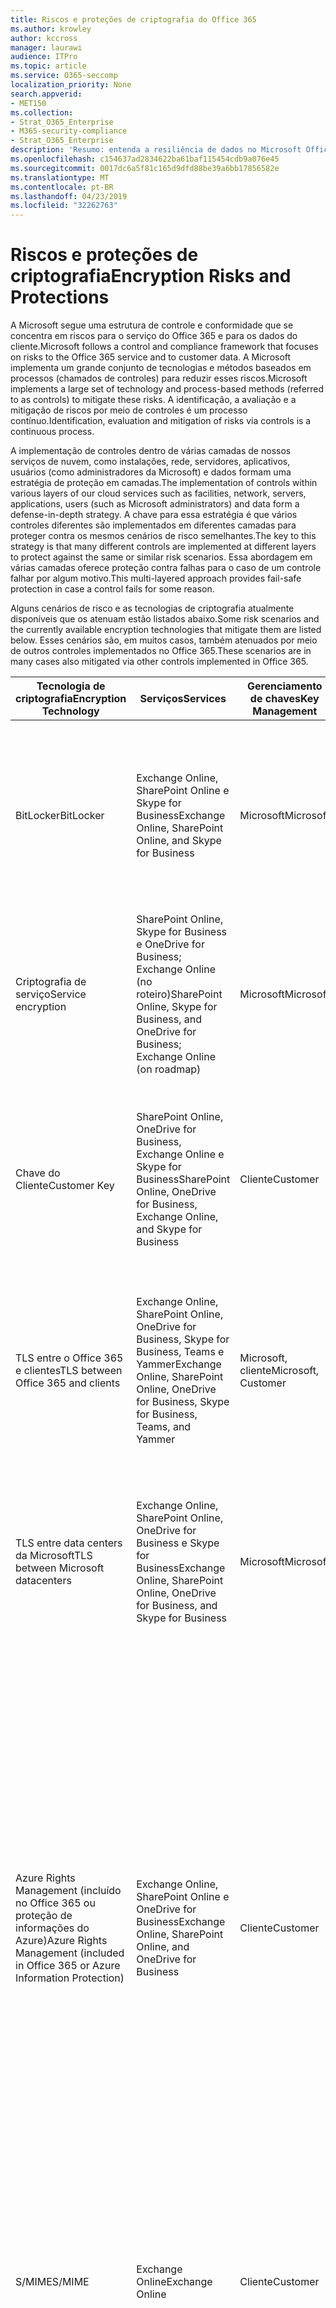 ```yaml
---
title: Riscos e proteções de criptografia do Office 365
ms.author: krowley
author: kccross
manager: laurawi
audience: ITPro
ms.topic: article
ms.service: O365-seccomp
localization_priority: None
search.appverid:
- MET150
ms.collection:
- Strat_O365_Enterprise
- M365-security-compliance
- Strat_O365_Enterprise
description: 'Resumo: entenda a resiliência de dados no Microsoft Office 365.'
ms.openlocfilehash: c154637ad2834622ba61baf115454cdb9a076e45
ms.sourcegitcommit: 0017dc6a5f81c165d9dfd88be39a6bb17856582e
ms.translationtype: MT
ms.contentlocale: pt-BR
ms.lasthandoff: 04/23/2019
ms.locfileid: "32262763"
---
```

# <a name="encryption-risks-and-protections"></a><span data-ttu-id="7b91b-103">Riscos e proteções de criptografia</span><span class="sxs-lookup"><span data-stu-id="7b91b-103">Encryption Risks and Protections</span></span>

<span data-ttu-id="7b91b-104">A Microsoft segue uma estrutura de controle e conformidade que se concentra em riscos para o serviço do Office 365 e para os dados do cliente.</span><span class="sxs-lookup"><span data-stu-id="7b91b-104">Microsoft follows a control and compliance framework that focuses on risks to the Office 365 service and to customer data.</span></span> <span data-ttu-id="7b91b-105">A Microsoft implementa um grande conjunto de tecnologias e métodos baseados em processos (chamados de controles) para reduzir esses riscos.</span><span class="sxs-lookup"><span data-stu-id="7b91b-105">Microsoft implements a large set of technology and process-based methods (referred to as controls) to mitigate these risks.</span></span> <span data-ttu-id="7b91b-106">A identificação, a avaliação e a mitigação de riscos por meio de controles é um processo contínuo.</span><span class="sxs-lookup"><span data-stu-id="7b91b-106">Identification, evaluation and mitigation of risks via controls is a continuous process.</span></span> 

<span data-ttu-id="7b91b-107">A implementação de controles dentro de várias camadas de nossos serviços de nuvem, como instalações, rede, servidores, aplicativos, usuários (como administradores da Microsoft) e dados formam uma estratégia de proteção em camadas.</span><span class="sxs-lookup"><span data-stu-id="7b91b-107">The implementation of controls within various layers of our cloud services such as facilities, network, servers, applications, users (such as Microsoft administrators) and data form a defense-in-depth strategy.</span></span> <span data-ttu-id="7b91b-108">A chave para essa estratégia é que vários controles diferentes são implementados em diferentes camadas para proteger contra os mesmos cenários de risco semelhantes.</span><span class="sxs-lookup"><span data-stu-id="7b91b-108">The key to this strategy is that many different controls are implemented at different layers to protect against the same or similar risk scenarios.</span></span> <span data-ttu-id="7b91b-109">Essa abordagem em várias camadas oferece proteção contra falhas para o caso de um controle falhar por algum motivo.</span><span class="sxs-lookup"><span data-stu-id="7b91b-109">This multi-layered approach provides fail-safe protection in case a control fails for some reason.</span></span>

<span data-ttu-id="7b91b-110">Alguns cenários de risco e as tecnologias de criptografia atualmente disponíveis que os atenuam estão listados abaixo.</span><span class="sxs-lookup"><span data-stu-id="7b91b-110">Some risk scenarios and the currently available encryption technologies that mitigate them are listed below.</span></span> <span data-ttu-id="7b91b-111">Esses cenários são, em muitos casos, também atenuados por meio de outros controles implementados no Office 365.</span><span class="sxs-lookup"><span data-stu-id="7b91b-111">These scenarios are in many cases also mitigated via other controls implemented in Office 365.</span></span>

| <span data-ttu-id="7b91b-112">Tecnologia de criptografia</span><span class="sxs-lookup"><span data-stu-id="7b91b-112">Encryption Technology</span></span> | <span data-ttu-id="7b91b-113">Serviços</span><span class="sxs-lookup"><span data-stu-id="7b91b-113">Services</span></span> | <span data-ttu-id="7b91b-114">Gerenciamento de chaves</span><span class="sxs-lookup"><span data-stu-id="7b91b-114">Key Management</span></span> | <span data-ttu-id="7b91b-115">Cenário de risco</span><span class="sxs-lookup"><span data-stu-id="7b91b-115">Risk Scenario</span></span> | <span data-ttu-id="7b91b-116">Valor</span><span class="sxs-lookup"><span data-stu-id="7b91b-116">Value</span></span> |
|----------------------------------------------------------------------------------|--------------------------------------------------------------------------------------------------|---------------------|------------------------------------------------------------------------------------------------------------------------------------------|---------------------------------------------------------------------------------------------------------------------------------------------------------------------------------------------------------------------------------------------------------------------------------------------------------------------------------------------------------------------------------------------------------------------------------|
| <span data-ttu-id="7b91b-117">BitLocker</span><span class="sxs-lookup"><span data-stu-id="7b91b-117">BitLocker</span></span> | <span data-ttu-id="7b91b-118">Exchange Online, SharePoint Online e Skype for Business</span><span class="sxs-lookup"><span data-stu-id="7b91b-118">Exchange Online, SharePoint Online, and Skype for Business</span></span> | <span data-ttu-id="7b91b-119">Microsoft</span><span class="sxs-lookup"><span data-stu-id="7b91b-119">Microsoft</span></span> | <span data-ttu-id="7b91b-120">Discos ou servidores no Office 365 são roubados ou reciclados incorretamente.</span><span class="sxs-lookup"><span data-stu-id="7b91b-120">Disks or servers in Office 365 are stolen or improperly recycled.</span></span> | <span data-ttu-id="7b91b-121">O BitLocker fornece uma abordagem que não é segura para proteção contra perda de dados devido a hardwares roubados ou incorretamente reciclados (servidor/disco).</span><span class="sxs-lookup"><span data-stu-id="7b91b-121">BitLocker provides a fail-safe approach to protect against loss of data due to stolen or improperly recycled hardware (server/disk).</span></span> |
| <span data-ttu-id="7b91b-122">Criptografia de serviço</span><span class="sxs-lookup"><span data-stu-id="7b91b-122">Service encryption</span></span> | <span data-ttu-id="7b91b-123">SharePoint Online, Skype for Business e OneDrive for Business; Exchange Online (no roteiro)</span><span class="sxs-lookup"><span data-stu-id="7b91b-123">SharePoint Online, Skype for Business, and OneDrive for Business; Exchange Online (on roadmap)</span></span> | <span data-ttu-id="7b91b-124">Microsoft</span><span class="sxs-lookup"><span data-stu-id="7b91b-124">Microsoft</span></span> | <span data-ttu-id="7b91b-125">O hacker interno ou externo tenta acessar arquivos/dados individuais como um blob.</span><span class="sxs-lookup"><span data-stu-id="7b91b-125">Internal or external hacker tries to access individual files/data as a blob.</span></span> | <span data-ttu-id="7b91b-126">Os dados criptografados não podem ser descriptografados sem acesso a chaves.</span><span class="sxs-lookup"><span data-stu-id="7b91b-126">The encrypted data cannot be decrypted without access to keys.</span></span> <span data-ttu-id="7b91b-127">Ajuda a reduzir o risco de um hacker acessar dados.</span><span class="sxs-lookup"><span data-stu-id="7b91b-127">Helps to mitigate risk of a hacker accessing data.</span></span> |
| <span data-ttu-id="7b91b-128">Chave do Cliente</span><span class="sxs-lookup"><span data-stu-id="7b91b-128">Customer Key</span></span> | <span data-ttu-id="7b91b-129">SharePoint Online, OneDrive for Business, Exchange Online e Skype for Business</span><span class="sxs-lookup"><span data-stu-id="7b91b-129">SharePoint Online, OneDrive for Business, Exchange Online, and Skype for Business</span></span> | <span data-ttu-id="7b91b-130">Cliente</span><span class="sxs-lookup"><span data-stu-id="7b91b-130">Customer</span></span> | <span data-ttu-id="7b91b-131">N/A (este recurso foi criado como um recurso de conformidade, não como uma mitigação para qualquer risco.)</span><span class="sxs-lookup"><span data-stu-id="7b91b-131">N/A (This feature is designed as a compliance feature; not as a mitigation for any risk.)</span></span> | <span data-ttu-id="7b91b-132">Ajuda os clientes a cumprir as obrigações de conformidade e regulamentação internas, e a capacidade de sair do serviço do Office 365 e revogar o acesso da Microsoft aos dados</span><span class="sxs-lookup"><span data-stu-id="7b91b-132">Helps customers meet internal regulation and compliance obligations, and the ability to leave the Office 365 service and revoke Microsoft’s access to data</span></span> |
| <span data-ttu-id="7b91b-133">TLS entre o Office 365 e clientes</span><span class="sxs-lookup"><span data-stu-id="7b91b-133">TLS between Office 365 and clients</span></span> | <span data-ttu-id="7b91b-134">Exchange Online, SharePoint Online, OneDrive for Business, Skype for Business, Teams e Yammer</span><span class="sxs-lookup"><span data-stu-id="7b91b-134">Exchange Online, SharePoint Online, OneDrive for Business, Skype for Business, Teams, and Yammer</span></span> | <span data-ttu-id="7b91b-135">Microsoft, cliente</span><span class="sxs-lookup"><span data-stu-id="7b91b-135">Microsoft, Customer</span></span> | <span data-ttu-id="7b91b-136">Man-in-the-Middle ou outro ataque para tocar no fluxo de dados entre o Office 365 e computadores cliente na Internet.</span><span class="sxs-lookup"><span data-stu-id="7b91b-136">Man-in-the-middle or other attack to tap the data flow between Office 365 and client computers over Internet.</span></span> | <span data-ttu-id="7b91b-137">Essa implementação fornece valor para a Microsoft e para os clientes e garante a integridade dos dados à medida que ele flui entre o Office 365 e o cliente.</span><span class="sxs-lookup"><span data-stu-id="7b91b-137">This implementation provides value to both Microsoft and customers and assures data integrity as it flows between Office 365 and the client.</span></span> |
| <span data-ttu-id="7b91b-138">TLS entre data centers da Microsoft</span><span class="sxs-lookup"><span data-stu-id="7b91b-138">TLS between Microsoft datacenters</span></span> | <span data-ttu-id="7b91b-139">Exchange Online, SharePoint Online, OneDrive for Business e Skype for Business</span><span class="sxs-lookup"><span data-stu-id="7b91b-139">Exchange Online, SharePoint Online, OneDrive for Business, and Skype for Business</span></span> | <span data-ttu-id="7b91b-140">Microsoft</span><span class="sxs-lookup"><span data-stu-id="7b91b-140">Microsoft</span></span> | <span data-ttu-id="7b91b-141">Man-in-the-Middle ou outro ataque para tocar no fluxo de dados do cliente entre os servidores do Office 365 localizados em diferentes Microsoft datacenters.</span><span class="sxs-lookup"><span data-stu-id="7b91b-141">Man-in-the-middle or other attack to tap the customer data flow between Office 365 servers located in different Microsoft datacenters.</span></span> | <span data-ttu-id="7b91b-142">Essa implementação é outro método para proteger os dados contra ataques entre os datacenters da Microsoft.</span><span class="sxs-lookup"><span data-stu-id="7b91b-142">This implementation is another method to protect data against attacks between Microsoft datacenters.</span></span> |
| <span data-ttu-id="7b91b-143">Azure Rights Management (incluído no Office 365 ou proteção de informações do Azure)</span><span class="sxs-lookup"><span data-stu-id="7b91b-143">Azure Rights Management (included in Office 365 or Azure Information Protection)</span></span> | <span data-ttu-id="7b91b-144">Exchange Online, SharePoint Online e OneDrive for Business</span><span class="sxs-lookup"><span data-stu-id="7b91b-144">Exchange Online, SharePoint Online, and OneDrive for Business</span></span> | <span data-ttu-id="7b91b-145">Cliente</span><span class="sxs-lookup"><span data-stu-id="7b91b-145">Customer</span></span> | <span data-ttu-id="7b91b-146">Os dados se enquadram em mãos de uma pessoa que não deve ter acesso aos dados.</span><span class="sxs-lookup"><span data-stu-id="7b91b-146">Data falls into the hands of a person who should not have access to the data.</span></span> | <span data-ttu-id="7b91b-147">A proteção de informações do Azure usa o Azure RMS, que fornece valor para os clientes usando criptografia, identidade e políticas de autorização para ajudar a proteger arquivos e emails em vários dispositivos.</span><span class="sxs-lookup"><span data-stu-id="7b91b-147">Azure Information Protection uses Azure RMS which provides value to customers by using encryption, identity, and authorization policies to help secure files and email across multiple devices.</span></span> <span data-ttu-id="7b91b-148">O Azure RMS fornece valor para os clientes em que todos os emails originados do Office 365 que correspondem a determinados critérios (ou seja, todos os emails para um determinado endereço) podem ser criptografados automaticamente antes de serem enviados para outro destinatário.</span><span class="sxs-lookup"><span data-stu-id="7b91b-148">Azure RMS provides value to customers where all emails originating from Office 365 that match certain criteria (i.e., all emails to a certain address) can be automatically encrypted before they get sent to another recipient.</span></span> |
| <span data-ttu-id="7b91b-149">S/MIME</span><span class="sxs-lookup"><span data-stu-id="7b91b-149">S/MIME</span></span> | <span data-ttu-id="7b91b-150">Exchange Online</span><span class="sxs-lookup"><span data-stu-id="7b91b-150">Exchange Online</span></span> | <span data-ttu-id="7b91b-151">Cliente</span><span class="sxs-lookup"><span data-stu-id="7b91b-151">Customer</span></span> | <span data-ttu-id="7b91b-152">O email fica nas mãos de uma pessoa que não é o destinatário pretendido.</span><span class="sxs-lookup"><span data-stu-id="7b91b-152">Email falls into the hands of a person who is not the intended recipient.</span></span> | <span data-ttu-id="7b91b-153">O S/MIME fornece valor aos clientes, assegurando que o email criptografado com S/MIME só possa ser descriptografado pelo destinatário direto do email.</span><span class="sxs-lookup"><span data-stu-id="7b91b-153">S/MIME provides value to customers by assuring that email encrypted with S/MIME can only be decrypted by the direct recipient of the email.</span></span> |
| <span data-ttu-id="7b91b-154">Criptografia de Mensagem do Office 365</span><span class="sxs-lookup"><span data-stu-id="7b91b-154">Office 365 Message Encryption</span></span> | <span data-ttu-id="7b91b-155">Exchange Online, SharePoint Online</span><span class="sxs-lookup"><span data-stu-id="7b91b-155">Exchange Online, SharePoint Online</span></span> | <span data-ttu-id="7b91b-156">Cliente</span><span class="sxs-lookup"><span data-stu-id="7b91b-156">Customer</span></span> | <span data-ttu-id="7b91b-157">Emails, incluindo anexos protegidos, se enquadram em mãos de uma pessoa dentro ou fora do Office 365, que não é o destinatário pretendido do email.</span><span class="sxs-lookup"><span data-stu-id="7b91b-157">Email, including protected attachments, falls in hands of a person either within or outside Office 365 who is not the intended recipient of the email.</span></span> | <span data-ttu-id="7b91b-158">OME fornece valor para os clientes em que todos os emails originados do Office 365 que correspondem a determinados critérios (ou seja, todos os emails de um determinado endereço) são criptografados automaticamente antes de serem enviados para outro destinatário interno ou externo.</span><span class="sxs-lookup"><span data-stu-id="7b91b-158">OME provides value to customers where all emails originating from Office 365 that match certain criteria (i.e., all emails to a certain address) are automatically encrypted before they get sent to another internal or an external recipient.</span></span> |
| <span data-ttu-id="7b91b-159">TLS SMTP com organização de parceiro</span><span class="sxs-lookup"><span data-stu-id="7b91b-159">SMTP TLS with partner organization</span></span> | <span data-ttu-id="7b91b-160">Exchange Online</span><span class="sxs-lookup"><span data-stu-id="7b91b-160">Exchange Online</span></span> | <span data-ttu-id="7b91b-161">Cliente</span><span class="sxs-lookup"><span data-stu-id="7b91b-161">Customer</span></span> | <span data-ttu-id="7b91b-162">O email é interceptado por meio de um homem ou outro ataque enquanto estiver em trânsito de um locatário do Office 365 para outra organização de parceiro.</span><span class="sxs-lookup"><span data-stu-id="7b91b-162">Email is intercepted via a man-in-the-middle or other attack while in transit from an Office 365 tenant to another partner organization.</span></span> | <span data-ttu-id="7b91b-163">Este cenário fornece valor ao cliente, de forma que eles possam enviar/receber todos os emails entre o locatário do Office 365 e a organização de email do seu parceiro dentro de um canal SMTP criptografado.</span><span class="sxs-lookup"><span data-stu-id="7b91b-163">This scenario provides value to the customer such that they can send/receive all emails between their Office 365 tenant and their partner’s email organization inside an encrypted SMTP channel.</span></span> |

## <a name="encryption-technologies-available-in-office-365-multi-tenant-environments"></a><span data-ttu-id="7b91b-164">Tecnologias de criptografia disponíveis nos ambientes de vários locatários do Office 365</span><span class="sxs-lookup"><span data-stu-id="7b91b-164">Encryption technologies available in Office 365 multi-tenant environments</span></span>

| <span data-ttu-id="7b91b-165">Tecnologia de criptografia</span><span class="sxs-lookup"><span data-stu-id="7b91b-165">Encryption Technology</span></span> | <span data-ttu-id="7b91b-166">Implementado por</span><span class="sxs-lookup"><span data-stu-id="7b91b-166">Implemented by</span></span> | <span data-ttu-id="7b91b-167">Algoritmo de troca de chaves e segurança</span><span class="sxs-lookup"><span data-stu-id="7b91b-167">Key Exchange Algorithm and Strength</span></span> | <span data-ttu-id="7b91b-168">Gerenciamento de chaves \*</span><span class="sxs-lookup"><span data-stu-id="7b91b-168">Key Management\*</span></span> | <span data-ttu-id="7b91b-169">FIPS 140-2 validado</span><span class="sxs-lookup"><span data-stu-id="7b91b-169">FIPS 140-2 Validated</span></span> |
|----------------------------------------------------------------------------------|-------------------------|------------------------------------------------------------------------------------------------------------------------------------------------------------------------------------|--------------------------------------------------------------------------------------------------------------------------------------------------------------------------------------------------------------------------------------------------------------------------------------------------------------------------------------------------------------------------------------------------------------------------------------------------------------------------------------------------------------------------------------------------------------------------------------------------------------------------------------------------------------------------------------------------------------------------------------------------------------------------------------------------------------------------------------------------------------------------------------------------------------|-----------------------------------------------------------------------|
| <span data-ttu-id="7b91b-170">BitLocker</span><span class="sxs-lookup"><span data-stu-id="7b91b-170">BitLocker</span></span> | <span data-ttu-id="7b91b-171">Exchange Online</span><span class="sxs-lookup"><span data-stu-id="7b91b-171">Exchange Online</span></span> | <span data-ttu-id="7b91b-172">AES 128-bit +</span><span class="sxs-lookup"><span data-stu-id="7b91b-172">AES 128-bit+</span></span> | <span data-ttu-id="7b91b-173">A chave externa AES é armazenada em um segredo seguro e no registro do Exchange Server.</span><span class="sxs-lookup"><span data-stu-id="7b91b-173">AES external key is stored in a Secret Safe and in the registry of the Exchange server.</span></span> <span data-ttu-id="7b91b-174">O segredo é um repositório seguro que requer elevação e aprovações de alto nível para o acesso.</span><span class="sxs-lookup"><span data-stu-id="7b91b-174">The Secret Safe is a secured repository that requires high-level elevation and approvals to access.</span></span> <span data-ttu-id="7b91b-175">O acesso pode ser solicitado e aprovado apenas usando uma ferramenta interna chamada lockbox.</span><span class="sxs-lookup"><span data-stu-id="7b91b-175">Access can be requested and approved only by using an internal tool called Lockbox.</span></span> <span data-ttu-id="7b91b-176">A chave externa AES também é armazenada no módulo de plataforma confiável no servidor.</span><span class="sxs-lookup"><span data-stu-id="7b91b-176">The AES external key is also stored in the Trusted Platform Module in the server.</span></span> <span data-ttu-id="7b91b-177">Uma senha numérica de 48 dígitos é armazenada no Active Directory e protegida por lockbox.</span><span class="sxs-lookup"><span data-stu-id="7b91b-177">A 48-digit numerical password is stored in Active Directory and protected by Lockbox.</span></span> | <span data-ttu-id="7b91b-178">Sim, para servidores que usam AES 256 bits \* \*</span><span class="sxs-lookup"><span data-stu-id="7b91b-178">Yes, for servers that use AES 256-bit\*\*</span></span> |
|  | <span data-ttu-id="7b91b-179">SharePoint Online</span><span class="sxs-lookup"><span data-stu-id="7b91b-179">SharePoint Online</span></span> | <span data-ttu-id="7b91b-180">AES de 256 bits</span><span class="sxs-lookup"><span data-stu-id="7b91b-180">AES 256-bit</span></span> | <span data-ttu-id="7b91b-181">A chave externa AES é armazenada em um segredo seguro.</span><span class="sxs-lookup"><span data-stu-id="7b91b-181">AES external key is stored in a Secret Safe.</span></span> <span data-ttu-id="7b91b-182">O segredo é um repositório seguro que requer elevação e aprovações de alto nível para o acesso.</span><span class="sxs-lookup"><span data-stu-id="7b91b-182">The Secret Safe is a secured repository that requires high-level elevation and approvals to access.</span></span> <span data-ttu-id="7b91b-183">O acesso pode ser solicitado e aprovado apenas usando uma ferramenta interna chamada lockbox.</span><span class="sxs-lookup"><span data-stu-id="7b91b-183">Access can be requested and approved only by using an internal tool called Lockbox.</span></span> <span data-ttu-id="7b91b-184">A chave externa AES também é armazenada no módulo de plataforma confiável no servidor.</span><span class="sxs-lookup"><span data-stu-id="7b91b-184">The AES external key is also stored in the Trusted Platform Module in the server.</span></span> <span data-ttu-id="7b91b-185">Uma senha numérica de 48 dígitos é armazenada no Active Directory e protegida por lockbox.</span><span class="sxs-lookup"><span data-stu-id="7b91b-185">A 48-digit numerical password is stored in Active Directory and protected by Lockbox.</span></span> | <span data-ttu-id="7b91b-186">Sim</span><span class="sxs-lookup"><span data-stu-id="7b91b-186">Yes</span></span> |
|  | <span data-ttu-id="7b91b-187">Skype for Business</span><span class="sxs-lookup"><span data-stu-id="7b91b-187">Skype for Business</span></span> | <span data-ttu-id="7b91b-188">AES de 256 bits</span><span class="sxs-lookup"><span data-stu-id="7b91b-188">AES 256-bit</span></span> | <span data-ttu-id="7b91b-189">A chave externa AES é armazenada em um segredo seguro.</span><span class="sxs-lookup"><span data-stu-id="7b91b-189">AES external key is stored in a Secret Safe.</span></span> <span data-ttu-id="7b91b-190">O segredo é um repositório seguro que requer elevação e aprovações de alto nível para o acesso.</span><span class="sxs-lookup"><span data-stu-id="7b91b-190">The Secret Safe is a secured repository that requires high-level elevation and approvals to access.</span></span> <span data-ttu-id="7b91b-191">O acesso pode ser solicitado e aprovado apenas usando uma ferramenta interna chamada lockbox.</span><span class="sxs-lookup"><span data-stu-id="7b91b-191">Access can be requested and approved only by using an internal tool called Lockbox.</span></span> <span data-ttu-id="7b91b-192">A chave externa AES também é armazenada no módulo de plataforma confiável no servidor.</span><span class="sxs-lookup"><span data-stu-id="7b91b-192">The AES external key is also stored in the Trusted Platform Module in the server.</span></span> <span data-ttu-id="7b91b-193">Uma senha numérica de 48 dígitos é armazenada no Active Directory e protegida por lockbox.</span><span class="sxs-lookup"><span data-stu-id="7b91b-193">A 48-digit numerical password is stored in Active Directory and protected by Lockbox.</span></span> | <span data-ttu-id="7b91b-194">Sim</span><span class="sxs-lookup"><span data-stu-id="7b91b-194">Yes</span></span> |
| <span data-ttu-id="7b91b-195">Criptografia de serviço</span><span class="sxs-lookup"><span data-stu-id="7b91b-195">Service Encryption</span></span> | <span data-ttu-id="7b91b-196">SharePoint Online</span><span class="sxs-lookup"><span data-stu-id="7b91b-196">SharePoint Online</span></span> | <span data-ttu-id="7b91b-197">AES de 256 bits</span><span class="sxs-lookup"><span data-stu-id="7b91b-197">AES 256-bit</span></span> | <span data-ttu-id="7b91b-198">As chaves usadas para criptografar os BLOBs são armazenadas no banco de dados de conteúdo do SharePoint Online.</span><span class="sxs-lookup"><span data-stu-id="7b91b-198">The keys used to encrypt the blobs are stored in the SharePoint Online Content Database.</span></span> <span data-ttu-id="7b91b-199">Os bancos de dados de conteúdo do SharePoint Online são protegidos por controles de acesso ao banco de dados e criptografia em repouso.</span><span class="sxs-lookup"><span data-stu-id="7b91b-199">The SharePoint Online Content Databases is protected by database access controls and encryption at rest.</span></span> <span data-ttu-id="7b91b-200">A criptografia é realizada usando o TDE no banco de dados SQL do Azure.</span><span class="sxs-lookup"><span data-stu-id="7b91b-200">Encryption is performed using TDE in Azure SQL Database.</span></span> <span data-ttu-id="7b91b-201">Esses segredos estão no nível de serviço do SharePoint Online, e não no nível do locatário.</span><span class="sxs-lookup"><span data-stu-id="7b91b-201">These secrets are at the service level for SharePoint Online, not at the tenant level.</span></span> <span data-ttu-id="7b91b-202">Esses segredos (às vezes chamados de chaves mestras) são armazenados em um repositório seguro separado chamado de armazenamento de chave.</span><span class="sxs-lookup"><span data-stu-id="7b91b-202">These secrets (sometimes referred to as the master keys) are stored in a separate secure repository called the Key Store.</span></span> <span data-ttu-id="7b91b-203">O TDE fornece segurança em repouso para o banco de dados ativo e os backups e logs de transações.</span><span class="sxs-lookup"><span data-stu-id="7b91b-203">TDE provides security at rest for both the active database and the database backups and transaction logs.</span></span> <span data-ttu-id="7b91b-204">Quando os clientes fornecem a chave opcional, a chave do cliente é armazenada no Azure Key Vault, e o serviço usa a chave para criptografar uma chave de locatário, que é usada para criptografar uma chave de site, que é usada para criptografar as chaves de nível de arquivo.</span><span class="sxs-lookup"><span data-stu-id="7b91b-204">When customers provide the optional key, the customer key is stored in Azure Key Vault, and the service uses the key to encrypt a tenant key, which is used to encrypt a site key, which is then used to encrypt the file level keys.</span></span> <span data-ttu-id="7b91b-205">Essencialmente, uma nova hierarquia de chave é introduzida quando o cliente fornece uma chave.</span><span class="sxs-lookup"><span data-stu-id="7b91b-205">Essentially, a new key hierarchy is introduced when the customer provides a key.</span></span> | <span data-ttu-id="7b91b-206">Sim</span><span class="sxs-lookup"><span data-stu-id="7b91b-206">Yes</span></span> |
|  | <span data-ttu-id="7b91b-207">Skype for Business</span><span class="sxs-lookup"><span data-stu-id="7b91b-207">Skype for Business</span></span> | <span data-ttu-id="7b91b-208">AES de 256 bits</span><span class="sxs-lookup"><span data-stu-id="7b91b-208">AES 256-bit</span></span> | <span data-ttu-id="7b91b-209">Cada item de dados é criptografado usando uma chave de 256 bits gerada aleatoriamente diferente.</span><span class="sxs-lookup"><span data-stu-id="7b91b-209">Each piece of data is encrypted using a different randomly generated 256-bit key.</span></span> <span data-ttu-id="7b91b-210">A chave de criptografia é armazenada em um arquivo XML de metadados correspondente, que também é criptografado por uma chave mestra por conferência.</span><span class="sxs-lookup"><span data-stu-id="7b91b-210">The encryption key is stored in a corresponding metadata XML file which is also encrypted by a per-conference master key.</span></span> <span data-ttu-id="7b91b-211">A chave mestra também é gerada aleatoriamente uma vez por conferência.</span><span class="sxs-lookup"><span data-stu-id="7b91b-211">The master key is also randomly generated once per conference.</span></span> | <span data-ttu-id="7b91b-212">Sim</span><span class="sxs-lookup"><span data-stu-id="7b91b-212">Yes</span></span> |
|  | <span data-ttu-id="7b91b-213">Exchange Online</span><span class="sxs-lookup"><span data-stu-id="7b91b-213">Exchange Online</span></span> | <span data-ttu-id="7b91b-214">AES de 256 bits</span><span class="sxs-lookup"><span data-stu-id="7b91b-214">AES 256-bit</span></span> | <span data-ttu-id="7b91b-215">Cada caixa de correio é criptografada usando uma política de criptografia de dados que usa chaves de criptografia controladas pela Microsoft (no roteiro) ou pelo cliente (quando a chave do cliente é usada).</span><span class="sxs-lookup"><span data-stu-id="7b91b-215">Each mailbox is encrypted using a data encryption policy that uses encryption keys controlled by Microsoft (on roadmap) or by the customer (when Customer Key is used).</span></span> | <span data-ttu-id="7b91b-216">Sim</span><span class="sxs-lookup"><span data-stu-id="7b91b-216">Yes</span></span> |
| <span data-ttu-id="7b91b-217">TLS entre o Office 365 e clientes/parceiros</span><span class="sxs-lookup"><span data-stu-id="7b91b-217">TLS between Office 365 and clients/partners</span></span> | <span data-ttu-id="7b91b-218">Exchange Online</span><span class="sxs-lookup"><span data-stu-id="7b91b-218">Exchange Online</span></span> | [<span data-ttu-id="7b91b-219">TLS oportunista que oferece suporte a pacotes de codificação múltiplos</span><span class="sxs-lookup"><span data-stu-id="7b91b-219">Opportunistic TLS supporting multiple cipher suites</span></span>](https://technet.microsoft.com/en-us/library/mt163898.aspx) | <span data-ttu-id="7b91b-220">O certificado TLS do Exchange Online (outlook.office.com) é um certificado de SHA256RSA de 2048 bits emitido pela raiz do Baltimore CyberTrust.</span><span class="sxs-lookup"><span data-stu-id="7b91b-220">The TLS certificate for Exchange Online (outlook.office.com) is a 2048-bit SHA256RSA certificate issued by Baltimore CyberTrust Root.</span></span> <br> <br> <span data-ttu-id="7b91b-221">O certificado raiz TLS para o Exchange Online é um certificado de SHA1RSA de 2048 bits emitido pela raiz CyberTrust do Baltimore.</span><span class="sxs-lookup"><span data-stu-id="7b91b-221">The TLS root certificate for Exchange Online is a 2048-bit SHA1RSA certificate issued by Baltimore CyberTrust Root.</span></span> | <span data-ttu-id="7b91b-222">Sim, quando o TLS 1,2 com intensidade de codificação de 256 bits é usado</span><span class="sxs-lookup"><span data-stu-id="7b91b-222">Yes, when TLS 1.2 with 256-bit cipher strength is used</span></span> |
|  | <span data-ttu-id="7b91b-223">SharePoint Online</span><span class="sxs-lookup"><span data-stu-id="7b91b-223">SharePoint Online</span></span> | <span data-ttu-id="7b91b-224">TLS 1,2 com AES 256</span><span class="sxs-lookup"><span data-stu-id="7b91b-224">TLS 1.2 with AES 256</span></span> <br> <br> [<span data-ttu-id="7b91b-225">Criptografia de dados no OneDrive for Business e no SharePoint Online</span><span class="sxs-lookup"><span data-stu-id="7b91b-225">Data Encryption in OneDrive for Business and SharePoint Online</span></span>](https://technet.microsoft.com/en-us/library/dn905447.aspx) | <span data-ttu-id="7b91b-226">O certificado TLS do SharePoint Online (\*. sharepoint.com) é um certificado de SHA256RSA de 2048 bits emitido pela raiz do Baltimore CyberTrust.</span><span class="sxs-lookup"><span data-stu-id="7b91b-226">The TLS certificate for SharePoint Online (\*.sharepoint.com) is a 2048-bit SHA256RSA certificate issued by Baltimore CyberTrust Root.</span></span> <br> <br> <span data-ttu-id="7b91b-227">O certificado raiz TLS para o SharePoint Online é um certificado de SHA1RSA de 2048 bits emitido pela raiz CyberTrust do Baltimore.</span><span class="sxs-lookup"><span data-stu-id="7b91b-227">The TLS root certificate for SharePoint Online is a 2048-bit SHA1RSA certificate issued by Baltimore CyberTrust Root.</span></span> | <span data-ttu-id="7b91b-228">Sim</span><span class="sxs-lookup"><span data-stu-id="7b91b-228">Yes</span></span> |
|  | <span data-ttu-id="7b91b-229">Skype for Business</span><span class="sxs-lookup"><span data-stu-id="7b91b-229">Skype for Business</span></span> | [<span data-ttu-id="7b91b-230">TLS para comunicações SIP e sessões de compartilhamento de dados do PSOM</span><span class="sxs-lookup"><span data-stu-id="7b91b-230">TLS for SIP communications and PSOM data sharing sessions</span></span>](https://support.office.com/article/Set-up-your-network-for-Skype-for-Business-Online-d21f89b0-3afc-432e-b735-036b2432fdbf) | <span data-ttu-id="7b91b-231">O certificado TLS do Skype for Business (\*. lync.com) é um certificado de SHA256RSA de 2048 bits emitido pela raiz do Baltimore CyberTrust.</span><span class="sxs-lookup"><span data-stu-id="7b91b-231">The TLS certificate for Skype for Business (\*.lync.com) is a 2048-bit SHA256RSA certificate issued by Baltimore CyberTrust Root.</span></span> <br> <br> <span data-ttu-id="7b91b-232">O certificado raiz TLS para o Skype for Business é um certificado de SHA256RSA de 2048 bits emitido pela raiz CyberTrust do Baltimore.</span><span class="sxs-lookup"><span data-stu-id="7b91b-232">The TLS root certificate for Skype for Business is a 2048-bit SHA256RSA certificate issued by Baltimore CyberTrust Root.</span></span> | <span data-ttu-id="7b91b-233">Sim</span><span class="sxs-lookup"><span data-stu-id="7b91b-233">Yes</span></span> |
|  | <span data-ttu-id="7b91b-234">Microsoft Teams</span><span class="sxs-lookup"><span data-stu-id="7b91b-234">Microsoft Teams</span></span> | <span data-ttu-id="7b91b-235">TLS 1,2 com AES 256</span><span class="sxs-lookup"><span data-stu-id="7b91b-235">TLS 1.2 with AES 256</span></span> <br> <br> [<span data-ttu-id="7b91b-236">Perguntas frequentes sobre o Microsoft Teams – ajuda do administrador</span><span class="sxs-lookup"><span data-stu-id="7b91b-236">Frequently asked questions about Microsoft Teams – Admin Help</span></span>](https://docs.microsoft.com/MicrosoftTeams/teams-overview) | <span data-ttu-id="7b91b-237">O certificado TLS para o Microsoft Teams (teams.microsoft.com, edge.skype.com) é um certificado SHA256RSA de 2048 bits emitido pela raiz CyberTrust Baltimore.</span><span class="sxs-lookup"><span data-stu-id="7b91b-237">The TLS certificate for Microsoft Teams (teams.microsoft.com, edge.skype.com) is a 2048-bit SHA256RSA certificate issued by Baltimore CyberTrust Root.</span></span> <br> <br> <span data-ttu-id="7b91b-238">O certificado raiz TLS para o Microsoft Teams é um certificado de SHA256RSA de 2048 bits emitido pela raiz CyberTrust do Baltimore.</span><span class="sxs-lookup"><span data-stu-id="7b91b-238">The TLS root certificate for Microsoft Teams is a 2048-bit SHA256RSA certificate issued by Baltimore CyberTrust Root.</span></span> | <span data-ttu-id="7b91b-239">Sim</span><span class="sxs-lookup"><span data-stu-id="7b91b-239">Yes</span></span> |
| <span data-ttu-id="7b91b-240">TLS entre data centers da Microsoft</span><span class="sxs-lookup"><span data-stu-id="7b91b-240">TLS between Microsoft datacenters</span></span> | <span data-ttu-id="7b91b-241">Todos os serviços do Office 365</span><span class="sxs-lookup"><span data-stu-id="7b91b-241">All Office 365 services</span></span> | <span data-ttu-id="7b91b-242">TLS 1,2 com AES 256</span><span class="sxs-lookup"><span data-stu-id="7b91b-242">TLS 1.2 with AES 256</span></span> <br> <br> <span data-ttu-id="7b91b-243">SRTP (protocolo de transporte em tempo real seguro)</span><span class="sxs-lookup"><span data-stu-id="7b91b-243">Secure Real-time Transport Protocol (SRTP)</span></span> | <span data-ttu-id="7b91b-244">A Microsoft usa uma autoridade de certificação gerenciada internamente e implantada para comunicações entre servidores entre data centers da Microsoft.</span><span class="sxs-lookup"><span data-stu-id="7b91b-244">Microsoft uses an internally managed and deployed certification authority for server-to-server communications between Microsoft datacenters.</span></span> | <span data-ttu-id="7b91b-245">Sim</span><span class="sxs-lookup"><span data-stu-id="7b91b-245">Yes</span></span> |
| <span data-ttu-id="7b91b-246">Azure Rights Management (incluído no Office 365 ou proteção de informações do Azure)</span><span class="sxs-lookup"><span data-stu-id="7b91b-246">Azure Rights Management (included in Office 365 or Azure Information Protection)</span></span> | <span data-ttu-id="7b91b-247">Exchange Online</span><span class="sxs-lookup"><span data-stu-id="7b91b-247">Exchange Online</span></span> | <span data-ttu-id="7b91b-248">Suporta o [modo criptográfico 2](https://docs.microsoft.com/previous-versions/windows/it-pro/windows-server-2008-R2-and-2008/hh867439(v=ws.10)), uma implementação CRIPTOGRÁFICA do RMS atualizada e aprimorada.</span><span class="sxs-lookup"><span data-stu-id="7b91b-248">Supports [Cryptographic Mode 2](https://docs.microsoft.com/previous-versions/windows/it-pro/windows-server-2008-R2-and-2008/hh867439(v=ws.10)), an updated and enhanced RMS cryptographic implementation.</span></span> <span data-ttu-id="7b91b-249">Ele suporta o RSA 2048 para assinatura e criptografia e SHA-256 para hash na assinatura.</span><span class="sxs-lookup"><span data-stu-id="7b91b-249">It supports RSA 2048 for signature and encryption, and SHA-256 for hash in the signature.</span></span> | <span data-ttu-id="7b91b-250">[Gerenciado pela Microsoft](https://docs.microsoft.com/azure/information-protection/plan-implement-tenant-key).</span><span class="sxs-lookup"><span data-stu-id="7b91b-250">[Managed by Microsoft](https://docs.microsoft.com/azure/information-protection/plan-implement-tenant-key).</span></span> | <span data-ttu-id="7b91b-251">Sim</span><span class="sxs-lookup"><span data-stu-id="7b91b-251">Yes</span></span> |
|  | <span data-ttu-id="7b91b-252">SharePoint Online</span><span class="sxs-lookup"><span data-stu-id="7b91b-252">SharePoint Online</span></span> | <span data-ttu-id="7b91b-253">Suporta o [modo criptográfico 2](https://docs.microsoft.com/previous-versions/windows/it-pro/windows-server-2008-R2-and-2008/hh867439(v=ws.10)), uma implementação CRIPTOGRÁFICA do RMS atualizada e aprimorada.</span><span class="sxs-lookup"><span data-stu-id="7b91b-253">Supports [Cryptographic Mode 2](https://docs.microsoft.com/previous-versions/windows/it-pro/windows-server-2008-R2-and-2008/hh867439(v=ws.10)), an updated and enhanced RMS cryptographic implementation.</span></span> <span data-ttu-id="7b91b-254">Ele suporta o RSA 2048 para assinatura e criptografia e SHA-256 para assinatura.</span><span class="sxs-lookup"><span data-stu-id="7b91b-254">It supports RSA 2048 for signature and encryption, and SHA-256 for signature.</span></span> | <span data-ttu-id="7b91b-255">[Gerenciado pela Microsoft](https://docs.microsoft.com/azure/information-protection/plan-implement-tenant-key), que é a configuração padrão; ou</span><span class="sxs-lookup"><span data-stu-id="7b91b-255">[Managed by Microsoft](https://docs.microsoft.com/azure/information-protection/plan-implement-tenant-key), which is the default setting; or</span></span> <br> <br> <span data-ttu-id="7b91b-256">Gerenciado pelo cliente, que é uma alternativa para chaves gerenciadas pela Microsoft.</span><span class="sxs-lookup"><span data-stu-id="7b91b-256">Customer-managed, which is an alternative to Microsoft-managed keys.</span></span> <span data-ttu-id="7b91b-257">A organização que tem uma assinatura do Azure gerenciada por ti pode usar o BYOK e registrar seu uso sem custo adicional.</span><span class="sxs-lookup"><span data-stu-id="7b91b-257">Organization that have an IT-managed Azure subscription can use BYOK and log its usage at no extra charge.</span></span> <span data-ttu-id="7b91b-258">Para saber mais, confira [implementação traga sua própria chave](https://docs.microsoft.com/azure/information-protection/plan-implement-tenant-key).</span><span class="sxs-lookup"><span data-stu-id="7b91b-258">For more information, see [Implementing bring your own key](https://docs.microsoft.com/azure/information-protection/plan-implement-tenant-key).</span></span> <span data-ttu-id="7b91b-259">Nessa configuração, os HSMs Thales são usados para proteger suas chaves.</span><span class="sxs-lookup"><span data-stu-id="7b91b-259">In this configuration, Thales HSMs are used to protect your keys.</span></span> <span data-ttu-id="7b91b-260">Para obter mais informações, consulte [Thales HSMs e Azure RMS](http://www.thales-esecurity.com/msrms/cloud).</span><span class="sxs-lookup"><span data-stu-id="7b91b-260">For more information, see [Thales HSMs and Azure RMS](http://www.thales-esecurity.com/msrms/cloud).</span></span> | <span data-ttu-id="7b91b-261">Sim</span><span class="sxs-lookup"><span data-stu-id="7b91b-261">Yes</span></span> |
| <span data-ttu-id="7b91b-262">S/MIME</span><span class="sxs-lookup"><span data-stu-id="7b91b-262">S/MIME</span></span> | <span data-ttu-id="7b91b-263">Exchange Online</span><span class="sxs-lookup"><span data-stu-id="7b91b-263">Exchange Online</span></span> | <span data-ttu-id="7b91b-264">Padrão 1,5 de sintaxe de mensagens criptografadas (#7 PKCS)</span><span class="sxs-lookup"><span data-stu-id="7b91b-264">Cryptographic Message Syntax Standard 1.5 (PKCS #7)</span></span> | <span data-ttu-id="7b91b-265">Depende da infraestrutura de chave pública gerenciada pelo cliente implantada.</span><span class="sxs-lookup"><span data-stu-id="7b91b-265">Depends on the customer-managed public key infrastructure deployed.</span></span> <span data-ttu-id="7b91b-266">O gerenciamento de chaves é realizado pelo cliente e a Microsoft nunca tem acesso às chaves privadas usadas para assinatura e descriptografia.</span><span class="sxs-lookup"><span data-stu-id="7b91b-266">Key management is performed by the customer, and Microsoft never has access to the private keys used for signing and decryption.</span></span> | <span data-ttu-id="7b91b-267">Sim, quando configurado para criptografar mensagens de saída com 3DES ou AES256</span><span class="sxs-lookup"><span data-stu-id="7b91b-267">Yes, when configured to encrypt outgoing messages with 3DES or AES256</span></span> |
| <span data-ttu-id="7b91b-268">Criptografia de Mensagem do Office 365</span><span class="sxs-lookup"><span data-stu-id="7b91b-268">Office 365 Message Encryption</span></span> | <span data-ttu-id="7b91b-269">Exchange Online</span><span class="sxs-lookup"><span data-stu-id="7b91b-269">Exchange Online</span></span> | <span data-ttu-id="7b91b-270">Igual ao Azure RMS ([modo criptográfico 2](https://technet.microsoft.com/en-us/library/dn569290.aspx) -RSA 2048 para assinatura e criptografia e SHA-256 para assinatura)</span><span class="sxs-lookup"><span data-stu-id="7b91b-270">Same as Azure RMS ([Cryptographic Mode 2](https://technet.microsoft.com/en-us/library/dn569290.aspx) - RSA 2048 for signature and encryption, and SHA-256 for signature)</span></span> | <span data-ttu-id="7b91b-271">Usa a proteção de informações do Azure como sua infraestrutura de criptografia.</span><span class="sxs-lookup"><span data-stu-id="7b91b-271">Uses Azure Information Protection as its encryption infrastructure.</span></span> <span data-ttu-id="7b91b-272">O método de criptografia usado depende do local que você obtém as chaves do RMS usadas para criptografar e descriptografar mensagens.</span><span class="sxs-lookup"><span data-stu-id="7b91b-272">The encryption method used depends on where you obtain the RMS keys used to encrypt and decrypt messages.</span></span> | <span data-ttu-id="7b91b-273">Sim</span><span class="sxs-lookup"><span data-stu-id="7b91b-273">Yes</span></span> |
| <span data-ttu-id="7b91b-274">TLS SMTP com organização de parceiro</span><span class="sxs-lookup"><span data-stu-id="7b91b-274">SMTP TLS with partner organization</span></span> | <span data-ttu-id="7b91b-275">Exchange Online</span><span class="sxs-lookup"><span data-stu-id="7b91b-275">Exchange Online</span></span> | <span data-ttu-id="7b91b-276">TLS 1,2 com AES 256</span><span class="sxs-lookup"><span data-stu-id="7b91b-276">TLS 1.2 with AES 256</span></span> | <span data-ttu-id="7b91b-277">O certificado TLS do Exchange Online (outlook.office.com) é um certificado de SHA256RSA de 2048 bits emitido pela raiz do Baltimore CyberTrust.</span><span class="sxs-lookup"><span data-stu-id="7b91b-277">The TLS certificate for Exchange Online (outlook.office.com) is a 2048-bit SHA256RSA certificate issued by Baltimore CyberTrust Root.</span></span> <br> <br> <span data-ttu-id="7b91b-278">O certificado raiz TLS para o Exchange Online é um certificado de SHA1RSA de 2048 bits emitido pela raiz CyberTrust do Baltimore.</span><span class="sxs-lookup"><span data-stu-id="7b91b-278">The TLS root certificate for Exchange Online is a 2048-bit SHA1RSA certificate issued by Baltimore CyberTrust Root.</span></span> | <span data-ttu-id="7b91b-279">Sim, quando o TLS 1,2 com intensidade de codificação de 256 bits é usado</span><span class="sxs-lookup"><span data-stu-id="7b91b-279">Yes, when TLS 1.2 with 256-bit cipher strength is used</span></span> |

<span data-ttu-id="7b91b-280">\**Os certificados TLS mencionados nesta tabela são para datacenters nos EUA; datacenters não americanos também usam certificados de 2048 bits SHA256RSA.*</span><span class="sxs-lookup"><span data-stu-id="7b91b-280">\**TLS certificates referenced in this table are for US datacenters; non-US datacenters also use 2048-bit SHA256RSA certificates.*</span></span>

<span data-ttu-id="7b91b-281">\*\**A maioria dos servidores no ambiente multilocatário do Exchange Online foi implantada com a criptografia AES de 256 bits para o BitLocker. Os servidores que usam AES 128 estão sendo divididos em fases.*</span><span class="sxs-lookup"><span data-stu-id="7b91b-281">\*\**Most servers in the Exchange Online multi-tenant environment have been deployed with AES 256-bit encryption for BitLocker. Servers using AES 128-bit are being phased out.*</span></span>

## <a name="encryption-technologies-available-in-government-cloud-community-environments"></a><span data-ttu-id="7b91b-282">Tecnologias de criptografia disponíveis nos ambientes da comunidade de nuvem governamental</span><span class="sxs-lookup"><span data-stu-id="7b91b-282">Encryption technologies available in Government cloud community environments</span></span>

| <span data-ttu-id="7b91b-283">Tecnologia de criptografia</span><span class="sxs-lookup"><span data-stu-id="7b91b-283">Encryption Technology</span></span> | <span data-ttu-id="7b91b-284">Implementado por</span><span class="sxs-lookup"><span data-stu-id="7b91b-284">Implemented by</span></span> | <span data-ttu-id="7b91b-285">Algoritmo de troca de chaves e segurança</span><span class="sxs-lookup"><span data-stu-id="7b91b-285">Key Exchange Algorithm and Strength</span></span> | <span data-ttu-id="7b91b-286">Gerenciamento de chaves \*</span><span class="sxs-lookup"><span data-stu-id="7b91b-286">Key Management\*</span></span> | <span data-ttu-id="7b91b-287">FIPS 140-2 validado</span><span class="sxs-lookup"><span data-stu-id="7b91b-287">FIPS 140-2 Validated</span></span> |
|---------------------------------------------|--------------------------------------------------------|------------------------------------------------------------------------------------------------------------------------------------------------------------------------------------|--------------------------------------------------------------------------------------------------------------------------------------------------------------------------------------------------------------------------------------------------------------------------------------------------------------------------------------------------------------------------------------------------------------------------------------------------------------------------------------------------------------------------------------------------------------------------------------------------------------------------------------------------------------------------------------------------------------------------------------------------------------------------------------------------------------------------------------------------------------------------------------------------------------|-------------------------------------------------------------------------|
| <span data-ttu-id="7b91b-288">BitLocker</span><span class="sxs-lookup"><span data-stu-id="7b91b-288">BitLocker</span></span> | <span data-ttu-id="7b91b-289">Exchange Online</span><span class="sxs-lookup"><span data-stu-id="7b91b-289">Exchange Online</span></span> | <span data-ttu-id="7b91b-290">AES de 256 bits</span><span class="sxs-lookup"><span data-stu-id="7b91b-290">AES 256-bit</span></span> | <span data-ttu-id="7b91b-291">A chave externa AES é armazenada em um segredo seguro e no registro do Exchange Server.</span><span class="sxs-lookup"><span data-stu-id="7b91b-291">AES external key is stored in a Secret Safe and in the registry of the Exchange server.</span></span> <span data-ttu-id="7b91b-292">O segredo é um repositório seguro que requer elevação e aprovações de alto nível para o acesso.</span><span class="sxs-lookup"><span data-stu-id="7b91b-292">The Secret Safe is a secured repository that requires high-level elevation and approvals to access.</span></span> <span data-ttu-id="7b91b-293">O acesso pode ser solicitado e aprovado apenas usando uma ferramenta interna chamada lockbox.</span><span class="sxs-lookup"><span data-stu-id="7b91b-293">Access can be requested and approved only by using an internal tool called Lockbox.</span></span> <span data-ttu-id="7b91b-294">A chave externa AES também é armazenada no módulo de plataforma confiável no servidor.</span><span class="sxs-lookup"><span data-stu-id="7b91b-294">The AES external key is also stored in the Trusted Platform Module in the server.</span></span> <span data-ttu-id="7b91b-295">Uma senha numérica de 48 dígitos é armazenada no Active Directory e protegida por lockbox.</span><span class="sxs-lookup"><span data-stu-id="7b91b-295">A 48-digit numerical password is stored in Active Directory and protected by Lockbox.</span></span> | <span data-ttu-id="7b91b-296">Sim</span><span class="sxs-lookup"><span data-stu-id="7b91b-296">Yes</span></span> |
|  | <span data-ttu-id="7b91b-297">SharePoint Online</span><span class="sxs-lookup"><span data-stu-id="7b91b-297">SharePoint Online</span></span> | <span data-ttu-id="7b91b-298">AES de 256 bits</span><span class="sxs-lookup"><span data-stu-id="7b91b-298">AES 256-bit</span></span> | <span data-ttu-id="7b91b-299">A chave externa AES é armazenada em um segredo seguro.</span><span class="sxs-lookup"><span data-stu-id="7b91b-299">AES external key is stored in a Secret Safe.</span></span> <span data-ttu-id="7b91b-300">O segredo é um repositório seguro que requer elevação e aprovações de alto nível para o acesso.</span><span class="sxs-lookup"><span data-stu-id="7b91b-300">The Secret Safe is a secured repository that requires high-level elevation and approvals to access.</span></span> <span data-ttu-id="7b91b-301">O acesso pode ser solicitado e aprovado apenas usando uma ferramenta interna chamada lockbox.</span><span class="sxs-lookup"><span data-stu-id="7b91b-301">Access can be requested and approved only by using an internal tool called Lockbox.</span></span> <span data-ttu-id="7b91b-302">A chave externa AES também é armazenada no módulo de plataforma confiável no servidor.</span><span class="sxs-lookup"><span data-stu-id="7b91b-302">The AES external key is also stored in the Trusted Platform Module in the server.</span></span> <span data-ttu-id="7b91b-303">Uma senha numérica de 48 dígitos é armazenada no Active Directory e protegida por lockbox.</span><span class="sxs-lookup"><span data-stu-id="7b91b-303">A 48-digit numerical password is stored in Active Directory and protected by Lockbox.</span></span> | <span data-ttu-id="7b91b-304">Sim</span><span class="sxs-lookup"><span data-stu-id="7b91b-304">Yes</span></span> |
|  | <span data-ttu-id="7b91b-305">Skype for Business</span><span class="sxs-lookup"><span data-stu-id="7b91b-305">Skype for Business</span></span> | <span data-ttu-id="7b91b-306">AES de 256 bits</span><span class="sxs-lookup"><span data-stu-id="7b91b-306">AES 256-bit</span></span> | <span data-ttu-id="7b91b-307">A chave externa AES é armazenada em um segredo seguro.</span><span class="sxs-lookup"><span data-stu-id="7b91b-307">AES external key is stored in a Secret Safe.</span></span> <span data-ttu-id="7b91b-308">O segredo é um repositório seguro que requer elevação e aprovações de alto nível para o acesso.</span><span class="sxs-lookup"><span data-stu-id="7b91b-308">The Secret Safe is a secured repository that requires high-level elevation and approvals to access.</span></span> <span data-ttu-id="7b91b-309">O acesso pode ser solicitado e aprovado apenas usando uma ferramenta interna chamada lockbox.</span><span class="sxs-lookup"><span data-stu-id="7b91b-309">Access can be requested and approved only by using an internal tool called Lockbox.</span></span> <span data-ttu-id="7b91b-310">A chave externa AES também é armazenada no módulo de plataforma confiável no servidor.</span><span class="sxs-lookup"><span data-stu-id="7b91b-310">The AES external key is also stored in the Trusted Platform Module in the server.</span></span> <span data-ttu-id="7b91b-311">Uma senha numérica de 48 dígitos é armazenada no Active Directory e protegida por lockbox.</span><span class="sxs-lookup"><span data-stu-id="7b91b-311">A 48-digit numerical password is stored in Active Directory and protected by Lockbox.</span></span> | <span data-ttu-id="7b91b-312">Sim</span><span class="sxs-lookup"><span data-stu-id="7b91b-312">Yes</span></span> |
| <span data-ttu-id="7b91b-313">Criptografia de serviço</span><span class="sxs-lookup"><span data-stu-id="7b91b-313">Service Encryption</span></span> | <span data-ttu-id="7b91b-314">SharePoint Online</span><span class="sxs-lookup"><span data-stu-id="7b91b-314">SharePoint Online</span></span> | <span data-ttu-id="7b91b-315">AES de 256 bits</span><span class="sxs-lookup"><span data-stu-id="7b91b-315">AES 256-bit</span></span> | <span data-ttu-id="7b91b-316">As chaves usadas para criptografar os BLOBs são armazenadas no banco de dados de conteúdo do SharePoint Online.</span><span class="sxs-lookup"><span data-stu-id="7b91b-316">The keys used to encrypt the blobs are stored in the SharePoint Online Content Database.</span></span> <span data-ttu-id="7b91b-317">Os bancos de dados de conteúdo do SharePoint Online são protegidos por controles de acesso ao banco de dados e criptografia em repouso.</span><span class="sxs-lookup"><span data-stu-id="7b91b-317">The SharePoint Online Content Databases is protected by database access controls and encryption at rest.</span></span> <span data-ttu-id="7b91b-318">A criptografia é realizada usando o TDE no banco de dados SQL do Azure.</span><span class="sxs-lookup"><span data-stu-id="7b91b-318">Encryption is performed using TDE in Azure SQL Database.</span></span> <span data-ttu-id="7b91b-319">Esses segredos estão no nível de serviço do SharePoint Online, e não no nível do locatário.</span><span class="sxs-lookup"><span data-stu-id="7b91b-319">These secrets are at the service level for SharePoint Online, not at the tenant level.</span></span> <span data-ttu-id="7b91b-320">Esses segredos (às vezes chamados de chaves mestras) são armazenados em um repositório seguro separado chamado de armazenamento de chave.</span><span class="sxs-lookup"><span data-stu-id="7b91b-320">These secrets (sometimes referred to as the master keys) are stored in a separate secure repository called the Key Store.</span></span> <span data-ttu-id="7b91b-321">O TDE fornece segurança em repouso para o banco de dados ativo e os backups e logs de transações.</span><span class="sxs-lookup"><span data-stu-id="7b91b-321">TDE provides security at rest for both the active database and the database backups and transaction logs.</span></span> <span data-ttu-id="7b91b-322">Quando os clientes fornecem a chave opcional, a chave do cliente é armazenada no Azure Key Vault, e o serviço usa a chave para criptografar uma chave de locatário, que é usada para criptografar uma chave de site, que é usada para criptografar as chaves de nível de arquivo.</span><span class="sxs-lookup"><span data-stu-id="7b91b-322">When customers provide the optional key, the Customer Key is stored in Azure Key Vault, and the service uses the key to encrypt a tenant key, which is used to encrypt a site key, which is then used to encrypt the file level keys.</span></span> <span data-ttu-id="7b91b-323">Essencialmente, uma nova hierarquia de chave é introduzida quando o cliente fornece uma chave.</span><span class="sxs-lookup"><span data-stu-id="7b91b-323">Essentially, a new key hierarchy is introduced when the customer provides a key.</span></span> | <span data-ttu-id="7b91b-324">Sim</span><span class="sxs-lookup"><span data-stu-id="7b91b-324">Yes</span></span> |
|  | <span data-ttu-id="7b91b-325">Skype for Business</span><span class="sxs-lookup"><span data-stu-id="7b91b-325">Skype for Business</span></span> | <span data-ttu-id="7b91b-326">AES de 256 bits</span><span class="sxs-lookup"><span data-stu-id="7b91b-326">AES 256-bit</span></span> | <span data-ttu-id="7b91b-327">Cada item de dados é criptografado usando uma chave de 256 bits gerada aleatoriamente diferente.</span><span class="sxs-lookup"><span data-stu-id="7b91b-327">Each piece of data is encrypted using a different randomly generated 256-bit key.</span></span> <span data-ttu-id="7b91b-328">A chave de criptografia é armazenada em um arquivo XML de metadados correspondente, que também é criptografado por uma chave mestra por conferência.</span><span class="sxs-lookup"><span data-stu-id="7b91b-328">The encryption key is stored in a corresponding metadata XML file which is also encrypted by a per-conference master key.</span></span> <span data-ttu-id="7b91b-329">A chave mestra também é gerada aleatoriamente uma vez por conferência.</span><span class="sxs-lookup"><span data-stu-id="7b91b-329">The master key is also randomly generated once per conference.</span></span> | <span data-ttu-id="7b91b-330">Sim</span><span class="sxs-lookup"><span data-stu-id="7b91b-330">Yes</span></span> |
|  | <span data-ttu-id="7b91b-331">Exchange Online</span><span class="sxs-lookup"><span data-stu-id="7b91b-331">Exchange Online</span></span> | <span data-ttu-id="7b91b-332">AES de 256 bits</span><span class="sxs-lookup"><span data-stu-id="7b91b-332">AES 256-bit</span></span> | <span data-ttu-id="7b91b-333">Cada caixa de correio é criptografada usando uma política de criptografia de dados que usa chaves de criptografia controladas pela Microsoft ou pelo cliente (quando a chave do cliente é usada).</span><span class="sxs-lookup"><span data-stu-id="7b91b-333">Each mailbox is encrypted using a data encryption policy that uses encryption keys controlled by Microsoft or by the customer (when Customer Key is used).</span></span> | <span data-ttu-id="7b91b-334">Sim</span><span class="sxs-lookup"><span data-stu-id="7b91b-334">Yes</span></span> |
| <span data-ttu-id="7b91b-335">TLS entre o Office 365 e clientes/parceiros</span><span class="sxs-lookup"><span data-stu-id="7b91b-335">TLS between Office 365 and clients/partners</span></span> | <span data-ttu-id="7b91b-336">Exchange Online</span><span class="sxs-lookup"><span data-stu-id="7b91b-336">Exchange Online</span></span> | [<span data-ttu-id="7b91b-337">TLS oportunista que oferece suporte a pacotes de codificação múltiplos</span><span class="sxs-lookup"><span data-stu-id="7b91b-337">Opportunistic TLS supporting multiple cipher suites</span></span>](https://technet.microsoft.com/en-us/library/mt163898.aspx) | <span data-ttu-id="7b91b-338">O certificado TLS do Exchange Online (outlook.office.com) é um certificado de SHA256RSA de 2048 bits emitido pela raiz do Baltimore CyberTrust.</span><span class="sxs-lookup"><span data-stu-id="7b91b-338">The TLS certificate for Exchange Online (outlook.office.com) is a 2048-bit SHA256RSA certificate issued by Baltimore CyberTrust Root.</span></span> <br> <br> <span data-ttu-id="7b91b-339">O certificado raiz TLS para o Exchange Online é um certificado de SHA1RSA de 2048 bits emitido pela raiz CyberTrust do Baltimore.</span><span class="sxs-lookup"><span data-stu-id="7b91b-339">The TLS root certificate for Exchange Online is a 2048-bit SHA1RSA certificate issued by Baltimore CyberTrust Root.</span></span> | <span data-ttu-id="7b91b-340">Sim, quando o TLS 1,2 com intensidade de codificação de 256 bits é usado</span><span class="sxs-lookup"><span data-stu-id="7b91b-340">Yes, when TLS 1.2 with 256-bit cipher strength is used</span></span> |
|  | <span data-ttu-id="7b91b-341">SharePoint Online</span><span class="sxs-lookup"><span data-stu-id="7b91b-341">SharePoint Online</span></span> | <span data-ttu-id="7b91b-342">TLS 1,2 com AES 256</span><span class="sxs-lookup"><span data-stu-id="7b91b-342">TLS 1.2 with AES 256</span></span> | <span data-ttu-id="7b91b-343">O certificado TLS do SharePoint Online (\*. sharepoint.com) é um certificado de SHA256RSA de 2048 bits emitido pela raiz do Baltimore CyberTrust.</span><span class="sxs-lookup"><span data-stu-id="7b91b-343">The TLS certificate for SharePoint Online (\*.sharepoint.com) is a 2048-bit SHA256RSA certificate issued by Baltimore CyberTrust Root.</span></span> <br> <br> <span data-ttu-id="7b91b-344">O certificado raiz TLS para o SharePoint Online é um certificado de SHA1RSA de 2048 bits emitido pela raiz CyberTrust do Baltimore.</span><span class="sxs-lookup"><span data-stu-id="7b91b-344">The TLS root certificate for SharePoint Online is a 2048-bit SHA1RSA certificate issued by Baltimore CyberTrust Root.</span></span> | <span data-ttu-id="7b91b-345">Sim</span><span class="sxs-lookup"><span data-stu-id="7b91b-345">Yes</span></span> |
|  | <span data-ttu-id="7b91b-346">Skype for Business</span><span class="sxs-lookup"><span data-stu-id="7b91b-346">Skype for Business</span></span> | <span data-ttu-id="7b91b-347">TLS para comunicações SIP e sessões de compartilhamento de dados do PSOM</span><span class="sxs-lookup"><span data-stu-id="7b91b-347">TLS for SIP communications and PSOM data sharing sessions</span></span> | <span data-ttu-id="7b91b-348">O certificado TLS do Skype for Business (\*. lync.com) é um certificado de SHA256RSA de 2048 bits emitido pela raiz do Baltimore CyberTrust.</span><span class="sxs-lookup"><span data-stu-id="7b91b-348">The TLS certificate for Skype for Business (\*.lync.com) is a 2048-bit SHA256RSA certificate issued by Baltimore CyberTrust Root.</span></span> <br> <br> <span data-ttu-id="7b91b-349">O certificado raiz TLS para o Skype for Business é um certificado de SHA256RSA de 2048 bits emitido pela raiz CyberTrust do Baltimore.</span><span class="sxs-lookup"><span data-stu-id="7b91b-349">The TLS root certificate for Skype for Business is a 2048-bit SHA256RSA certificate issued by Baltimore CyberTrust Root.</span></span> | <span data-ttu-id="7b91b-350">Sim</span><span class="sxs-lookup"><span data-stu-id="7b91b-350">Yes</span></span> |
|  | <span data-ttu-id="7b91b-351">Microsoft Teams</span><span class="sxs-lookup"><span data-stu-id="7b91b-351">Microsoft Teams</span></span> | [<span data-ttu-id="7b91b-352">Perguntas frequentes sobre o Microsoft Teams – ajuda do administrador</span><span class="sxs-lookup"><span data-stu-id="7b91b-352">Frequently asked questions about Microsoft Teams – Admin Help</span></span>](https://docs.microsoft.com/MicrosoftTeams/teams-overview) | <span data-ttu-id="7b91b-353">O certificado TLS para o Microsoft Teams (teams.microsoft.com; edge.skype.com) é um certificado SHA256RSA de 2048 bits emitido pela raiz CyberTrust Baltimore.</span><span class="sxs-lookup"><span data-stu-id="7b91b-353">The TLS certificate for Microsoft Teams (teams.microsoft.com; edge.skype.com) is a 2048-bit SHA256RSA certificate issued by Baltimore CyberTrust Root.</span></span> <br> <br> <span data-ttu-id="7b91b-354">O certificado raiz TLS para o Microsoft Teams é um certificado de SHA256RSA de 2048 bits emitido pela raiz CyberTrust do Baltimore.</span><span class="sxs-lookup"><span data-stu-id="7b91b-354">The TLS root certificate for Microsoft Teams is a 2048-bit SHA256RSA certificate issued by Baltimore CyberTrust Root.</span></span> | <span data-ttu-id="7b91b-355">Sim</span><span class="sxs-lookup"><span data-stu-id="7b91b-355">Yes</span></span> |
| <span data-ttu-id="7b91b-356">TLS entre data centers da Microsoft</span><span class="sxs-lookup"><span data-stu-id="7b91b-356">TLS between Microsoft datacenters</span></span> | <span data-ttu-id="7b91b-357">Exchange Online, SharePoint Online, Skype for Business</span><span class="sxs-lookup"><span data-stu-id="7b91b-357">Exchange Online, SharePoint Online, Skype for Business</span></span> | <span data-ttu-id="7b91b-358">TLS 1,2 com AES 256</span><span class="sxs-lookup"><span data-stu-id="7b91b-358">TLS 1.2 with AES 256</span></span> | <span data-ttu-id="7b91b-359">A Microsoft usa uma autoridade de certificação gerenciada internamente e implantada para comunicações entre servidores entre data centers da Microsoft.</span><span class="sxs-lookup"><span data-stu-id="7b91b-359">Microsoft uses an internally managed and deployed certification authority for server-to-server communications between Microsoft datacenters.</span></span> | <span data-ttu-id="7b91b-360">Sim</span><span class="sxs-lookup"><span data-stu-id="7b91b-360">Yes</span></span> |
|  |  | <span data-ttu-id="7b91b-361">SRTP (protocolo de transporte em tempo real seguro)</span><span class="sxs-lookup"><span data-stu-id="7b91b-361">Secure Real-time Transport Protocol (SRTP)</span></span> |  |  |
| <span data-ttu-id="7b91b-362">Serviço de gerenciamento de direitos do Azure</span><span class="sxs-lookup"><span data-stu-id="7b91b-362">Azure Rights Management Service</span></span> | <span data-ttu-id="7b91b-363">Exchange Online</span><span class="sxs-lookup"><span data-stu-id="7b91b-363">Exchange Online</span></span> | <span data-ttu-id="7b91b-364">Suporta o [modo criptográfico 2](https://docs.microsoft.com/previous-versions/windows/it-pro/windows-server-2008-R2-and-2008/hh867439(v=ws.10)), uma implementação CRIPTOGRÁFICA do RMS atualizada e aprimorada.</span><span class="sxs-lookup"><span data-stu-id="7b91b-364">Supports [Cryptographic Mode 2](https://docs.microsoft.com/previous-versions/windows/it-pro/windows-server-2008-R2-and-2008/hh867439(v=ws.10)), an updated and enhanced RMS cryptographic implementation.</span></span> <span data-ttu-id="7b91b-365">Ele suporta o RSA 2048 para assinatura e criptografia e SHA-256 para hash na assinatura.</span><span class="sxs-lookup"><span data-stu-id="7b91b-365">It supports RSA 2048 for signature and encryption, and SHA-256 for hash in the signature.</span></span> | <span data-ttu-id="7b91b-366">[Gerenciado pela Microsoft](https://docs.microsoft.com/azure/information-protection/plan-implement-tenant-key).</span><span class="sxs-lookup"><span data-stu-id="7b91b-366">[Managed by Microsoft](https://docs.microsoft.com/azure/information-protection/plan-implement-tenant-key).</span></span> | <span data-ttu-id="7b91b-367">Sim</span><span class="sxs-lookup"><span data-stu-id="7b91b-367">Yes</span></span> |
|  | <span data-ttu-id="7b91b-368">SharePoint Online</span><span class="sxs-lookup"><span data-stu-id="7b91b-368">SharePoint Online</span></span> | <span data-ttu-id="7b91b-369">Suporta o [modo criptográfico 2](https://docs.microsoft.com/previous-versions/windows/it-pro/windows-server-2008-R2-and-2008/hh867439(v=ws.10)), uma implementação CRIPTOGRÁFICA do RMS atualizada e aprimorada.</span><span class="sxs-lookup"><span data-stu-id="7b91b-369">Supports [Cryptographic Mode 2](https://docs.microsoft.com/previous-versions/windows/it-pro/windows-server-2008-R2-and-2008/hh867439(v=ws.10)), an updated and enhanced RMS cryptographic implementation.</span></span> <span data-ttu-id="7b91b-370">Ele suporta o RSA 2048 para assinatura e criptografia e SHA-256 para hash na assinatura.</span><span class="sxs-lookup"><span data-stu-id="7b91b-370">It supports RSA 2048 for signature and encryption, and SHA-256 for hash in the signature.</span></span> | <span data-ttu-id="7b91b-371">[Gerenciado pela Microsoft](https://docs.microsoft.com/azure/information-protection/plan-implement-tenant-key), que é a configuração padrão; ou</span><span class="sxs-lookup"><span data-stu-id="7b91b-371">[Managed by Microsoft](https://docs.microsoft.com/azure/information-protection/plan-implement-tenant-key), which is the default setting; or</span></span> <br> <br> <span data-ttu-id="7b91b-372">Gerenciado pelo cliente (aka BYOK), que é uma alternativa para chaves gerenciadas pela Microsoft.</span><span class="sxs-lookup"><span data-stu-id="7b91b-372">Customer-managed (aka BYOK), which is an alternative to Microsoft-managed keys.</span></span> <span data-ttu-id="7b91b-373">A organização que tem uma assinatura do Azure gerenciada por ti pode usar o BYOK e registrar seu uso sem custo adicional.</span><span class="sxs-lookup"><span data-stu-id="7b91b-373">Organization that have an IT-managed Azure subscription can use BYOK and log its usage at no extra charge.</span></span> <span data-ttu-id="7b91b-374">Para saber mais, confira [implementação traga sua própria chave](https://docs.microsoft.com/azure/information-protection/plan-implement-tenant-key).</span><span class="sxs-lookup"><span data-stu-id="7b91b-374">For more information, see [Implementing bring your own key](https://docs.microsoft.com/azure/information-protection/plan-implement-tenant-key).</span></span> <br> <br> <span data-ttu-id="7b91b-375">No cenário do BYOK, os HSMs do Thales são usados para proteger suas chaves.</span><span class="sxs-lookup"><span data-stu-id="7b91b-375">In the BYOK scenario, Thales HSMs are used to protect your keys.</span></span> <span data-ttu-id="7b91b-376">Para obter mais informações, consulte [Thales HSMs e Azure RMS](http://www.thales-esecurity.com/msrms/cloud).</span><span class="sxs-lookup"><span data-stu-id="7b91b-376">For more information, see [Thales HSMs and Azure RMS](http://www.thales-esecurity.com/msrms/cloud).</span></span> | <span data-ttu-id="7b91b-377">Sim</span><span class="sxs-lookup"><span data-stu-id="7b91b-377">Yes</span></span> |
| <span data-ttu-id="7b91b-378">S/MIME</span><span class="sxs-lookup"><span data-stu-id="7b91b-378">S/MIME</span></span> | <span data-ttu-id="7b91b-379">Exchange Online</span><span class="sxs-lookup"><span data-stu-id="7b91b-379">Exchange Online</span></span> | <span data-ttu-id="7b91b-380">Padrão 1,5 de sintaxe de mensagens criptografadas (#7 PKCS)</span><span class="sxs-lookup"><span data-stu-id="7b91b-380">Cryptographic Message Syntax Standard 1.5 (PKCS #7)</span></span> | <span data-ttu-id="7b91b-381">Depende da infraestrutura de chave pública implantada.</span><span class="sxs-lookup"><span data-stu-id="7b91b-381">Depends on the public key infrastructure deployed.</span></span> | <span data-ttu-id="7b91b-382">Sim, quando configurado para criptografar mensagens de saída com 3DES ou AES-256.</span><span class="sxs-lookup"><span data-stu-id="7b91b-382">Yes, when configured to encrypt outgoing messages with 3DES or AES-256.</span></span> |
| <span data-ttu-id="7b91b-383">Criptografia de Mensagem do Office 365</span><span class="sxs-lookup"><span data-stu-id="7b91b-383">Office 365 Message Encryption</span></span> | <span data-ttu-id="7b91b-384">Exchange Online</span><span class="sxs-lookup"><span data-stu-id="7b91b-384">Exchange Online</span></span> | <span data-ttu-id="7b91b-385">Igual ao Azure RMS ([modo criptográfico 2](https://technet.microsoft.com/en-us/library/dn569290.aspx) -RSA 2048 para assinatura e criptografia e SHA-256 para hash na assinatura)</span><span class="sxs-lookup"><span data-stu-id="7b91b-385">Same as Azure RMS ([Cryptographic Mode 2](https://technet.microsoft.com/en-us/library/dn569290.aspx) - RSA 2048 for signature and encryption, and SHA-256 for hash in the signature)</span></span> | <span data-ttu-id="7b91b-386">O usa o Azure RMS como sua infraestrutura de criptografia.</span><span class="sxs-lookup"><span data-stu-id="7b91b-386">Uses Azure RMS as its encryption infrastructure.</span></span> <span data-ttu-id="7b91b-387">O método de criptografia usado depende do local que você obtém as chaves do RMS usadas para criptografar e descriptografar mensagens.</span><span class="sxs-lookup"><span data-stu-id="7b91b-387">The encryption method used depends on where you obtain the RMS keys used to encrypt and decrypt messages.</span></span> <br> <br> <span data-ttu-id="7b91b-388">Se você usar o Microsoft Azure RMS para obter as chaves, o modo criptográfico 2 será usado.</span><span class="sxs-lookup"><span data-stu-id="7b91b-388">If you use Microsoft Azure RMS to obtain the keys, Cryptographic Mode 2 is used.</span></span> <span data-ttu-id="7b91b-389">Se você usar o Active Directory (AD) RMS para obter as chaves, o Modo Criptográfico 1 ou o Modo Criptográfico 2 será utilizado.</span><span class="sxs-lookup"><span data-stu-id="7b91b-389">If you use Active Directory (AD) RMS to obtain the keys, either Cryptographic Mode 1 or Cryptographic Mode 2 is used.</span></span> <span data-ttu-id="7b91b-390">O método utilizado depende de sua implantação do AD RMS no local.</span><span class="sxs-lookup"><span data-stu-id="7b91b-390">The method used depends on your on-premises AD RMS deployment.</span></span> <span data-ttu-id="7b91b-391">O Modo Criptográfico 1 é a implementação criptográfica original do AD RMS.</span><span class="sxs-lookup"><span data-stu-id="7b91b-391">Cryptographic Mode 1 is the original AD RMS cryptographic implementation.</span></span> <span data-ttu-id="7b91b-392">Ele oferece suporte ao RSA 1024 para assinatura e criptografia e suporta SHA-1 para assinatura.</span><span class="sxs-lookup"><span data-stu-id="7b91b-392">It supports RSA 1024 for signature and encryption and supports SHA-1 for signature.</span></span> <span data-ttu-id="7b91b-393">Este modo continua a ser compatível com todas as versões atuais do RMS, exceto para configurações do BYOK que usam HSMs.</span><span class="sxs-lookup"><span data-stu-id="7b91b-393">This mode continues to be supported by all current versions of RMS, except for BYOK configurations that use HSMs.</span></span> | <span data-ttu-id="7b91b-394">Sim</span><span class="sxs-lookup"><span data-stu-id="7b91b-394">Yes</span></span> |
| <span data-ttu-id="7b91b-395">TLS SMTP com organização de parceiro</span><span class="sxs-lookup"><span data-stu-id="7b91b-395">SMTP TLS with partner organization</span></span> | <span data-ttu-id="7b91b-396">Exchange Online</span><span class="sxs-lookup"><span data-stu-id="7b91b-396">Exchange Online</span></span> | <span data-ttu-id="7b91b-397">TLS 1,2 com AES 256</span><span class="sxs-lookup"><span data-stu-id="7b91b-397">TLS 1.2 with AES 256</span></span> | <span data-ttu-id="7b91b-398">O certificado TLS do Exchange Online (outlook.office.com) é um certificado de SHA256RSA de 2048 bits emitido pela raiz do Baltimore CyberTrust.</span><span class="sxs-lookup"><span data-stu-id="7b91b-398">The TLS certificate for Exchange Online (outlook.office.com) is a 2048-bit SHA256RSA certificate issued by Baltimore CyberTrust Root.</span></span> <br> <br> <span data-ttu-id="7b91b-399">O certificado raiz TLS para o Exchange Online é um certificado de sha1RSA de 2048 bits emitido pela raiz CyberTrust do Baltimore.</span><span class="sxs-lookup"><span data-stu-id="7b91b-399">The TLS root certificate for Exchange Online is a 2048-bit sha1RSA certificate issued by Baltimore CyberTrust Root.</span></span> <br> <br> <span data-ttu-id="7b91b-400">Lembre-se de que, por motivos de segurança, os nossos certificados mudam de tempos em tempos.</span><span class="sxs-lookup"><span data-stu-id="7b91b-400">Be aware that for security reasons, our certificates do change from time to time.</span></span> | <span data-ttu-id="7b91b-401">Sim</span><span class="sxs-lookup"><span data-stu-id="7b91b-401">Yes</span></span> |

<span data-ttu-id="7b91b-402">\**Os certificados TLS mencionados nesta tabela são para datacenters nos EUA; datacenters não americanos também usam certificados de 2048 bits SHA256RSA.*</span><span class="sxs-lookup"><span data-stu-id="7b91b-402">\**TLS certificates referenced in this table are for US datacenters; non-US datacenters also use 2048-bit SHA256RSA certificates.*</span></span>